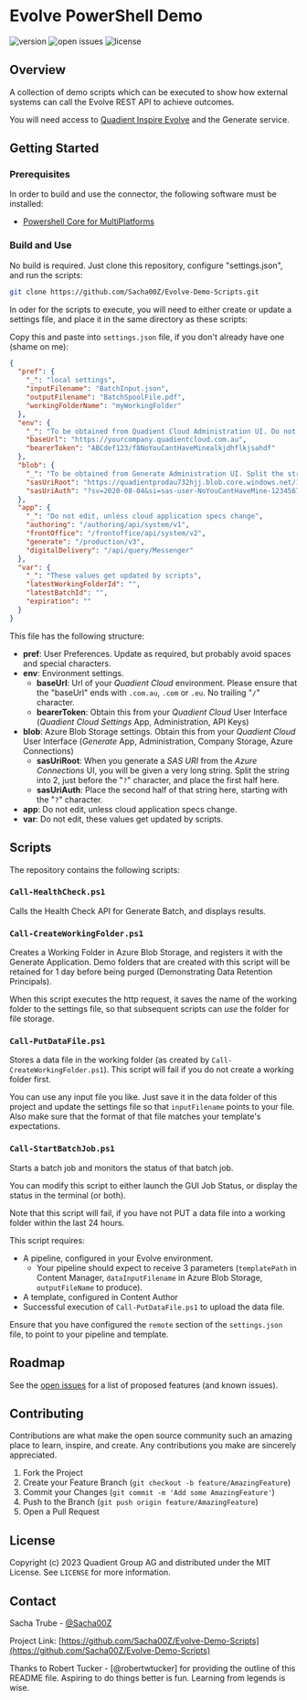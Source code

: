 # Evolve PowerShell Demo

![version](https://img.shields.io/badge/dynamic/json?url=https%3A%2F%2Fraw.githubusercontent.com%2FSacha00Z%2FEvolve-Demo-Scripts%2Fmaster%2Fpackage.json&query=%24.version&label=version)
![open issues](https://img.shields.io/github/issues-raw/Sacha00Z/Evolve-Demo-Scripts)
![license](https://img.shields.io/github/license/Sacha00Z/Evolve-Demo-Scripts)

## Overview

A collection of demo scripts which can be executed to show how external systems can call the Evolve REST API to achieve outcomes.

You will need access to
[Quadient Inspire Evolve](https://www.quadient.com/en/customer-communications/inspire-evolve)
and the Generate service.

## Getting Started

### Prerequisites

In order to build and use the connector, the following software must be
installed:

- [Powershell Core for MultiPlatforms](https://learn.microsoft.com/en-us/powershell/)

### Build and Use

No build is required. Just clone this repository, configure "settings.json", and run the scripts:

```bash
git clone https://github.com/Sacha00Z/Evolve-Demo-Scripts.git
```

In oder for the scripts to execute, you will need to either create or update a settings file, and place it in the same directory as these scripts:

Copy this and paste into `settings.json` file, if you don't already have one (shame on me):

```json
{
  "pref": {
    "_": "local settings",
    "inputFilename": "BatchInput.json",
    "outputFilename": "BatchSpoolFile.pdf",
    "workingFolderName": "myWorkingFolder"
  },
  "env": {
    "_": "To be obtained from Quadient Cloud Administration UI. Do not terminate with a '/' character",
    "baseUrl": "https://yourcompany.quadientcloud.com.au",
    "bearerToken": "ABCdef123/f8NoYouCantHaveMinealkjdhflkjsahdf"
  },
  "blob": {
    "_": "To be obtained from Generate Administration UI. Split the string into two, before the '?' character",
    "sasUriRoot": "https://quadientprodau732hjj.blob.core.windows.net/12345678-user-container",
    "sasUriAuth": "?sv=2020-08-04&si=sas-user-NoYouCantHaveMine-12345678&sr=c&sig=ABCdefHIJklmNoYouCantHaveMine847kaljdgf"
  },
  "app": {
    "_": "Do not edit, unless cloud application specs change",
    "authoring": "/authoring/api/system/v1",
    "frontOffice": "/frontoffice/api/system/v2",
    "generate": "/production/v3",
    "digitalDelivery": "/api/query/Messenger"
  },
  "var": {
    "_": "These values get updated by scripts",
    "latestWorkingFolderId": "",
    "latestBatchId": "",
    "expiration": ""
  }
}
```

This file has the following structure:

- **pref**: User Preferences. Update as required, but probably avoid spaces and special characters.
- **env**: Environment settings.
  - **baseUrl**: Url of your *Quadient Cloud* environment. Please ensure that the "baseUrl" ends with `.com.au`, `.com` or `.eu`. No trailing "`/`" character.
  - **bearerToken**: Obtain this from your *Quadient Cloud* User Interface (*Quadient Cloud Settings* App, Administration, API Keys)
- **blob**: Azure Blob Storage settings. Obtain this from your *Quadient Cloud* User Interface (*Generate* App, Administration, Company Storage, Azure Connections)
  - **sasUriRoot**: When you generate a *SAS URI* from the *Azure Connections* UI, you will be given a very long string. Split the string into 2, just before the "`?`" character, and place the first half here.
  - **sasUriAuth**: Place the second half of that string here, starting with the "`?`" character.
- **app**: Do not edit, unless cloud application specs change.
- **var**: Do not edit, these values get updated by scripts.

## Scripts

The repository contains the following scripts:

### `Call-HealthCheck.ps1`

Calls the Health Check API for Generate Batch, and displays results.

### `Call-CreateWorkingFolder.ps1`

Creates a Working Folder in Azure Blob Storage, and registers it with the Generate Application. Demo folders that are created with this script will be retained for 1 day before being purged (Demonstrating Data Retention Principals).

When this script executes the http request, it saves the name of the working folder to the settings file, so that subsequent scripts can *use* the folder for file storage.

### `Call-PutDataFile.ps1`

Stores a data file in the working folder (as created by `Call-CreateWorkingFolder.ps1`). This script will fail if you do not create a working folder first.

You can use any input file you like. Just save it in the data folder of this project and update the settings file so that `inputFilename` points to your file. Also make sure that the format of that file matches your template's expectations.

### `Call-StartBatchJob.ps1`

Starts a batch job and monitors the status of that batch job.

You can modify this script to either launch the GUI Job Status, or display the status in the terminal (or both).

Note that this script will fail, if you have not PUT a data file into a working folder within the last 24 hours.

This script requires:

- A pipeline, configured in your Evolve environment.
  - Your pipeline should expect to receive 3 parameters (`templatePath` in Content Manager, `dataInputFilename` in Azure Blob Storage, `outputFileName` to produce).
- A template, configured in Content Author
- Successful execution of `Call-PutDataFile.ps1` to upload the data file.

Ensure that you have configured the `remote` section of the `settings.json` file, to point to your pipeline and template.

## Roadmap

See the [open issues](https://github.com/Sacha00Z/Evolve-Demo-Scripts/issues)
for a list of proposed features (and known issues).

## Contributing

Contributions are what make the open source community such an amazing place
to learn, inspire, and create. Any contributions you make are sincerely
appreciated.

1. Fork the Project
2. Create your Feature Branch (`git checkout -b feature/AmazingFeature`)
3. Commit your Changes (`git commit -m 'Add some AmazingFeature'`)
4. Push to the Branch (`git push origin feature/AmazingFeature`)
5. Open a Pull Request

## License

Copyright (c) 2023 Quadient Group AG and distributed under the MIT License.
See `LICENSE` for more information.

## Contact

Sacha Trube - [@Sacha00Z](https://twitter.com/Sacha00Z)

Project Link: [https://github.com/Sacha00Z/Evolve-Demo-Scripts](https://github.com/Sacha00Z/Evolve-Demo-Scripts)

Thanks to Robert Tucker - [@robertwtucker] for providing the outline of this README file. Aspiring to do things better is fun. Learning from legends is wise.
